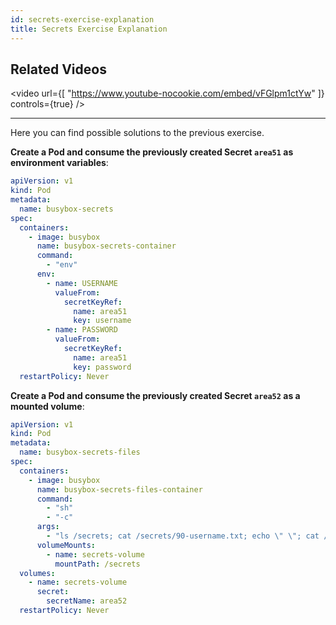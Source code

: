 ```yaml
---
id: secrets-exercise-explanation
title: Secrets Exercise Explanation
---
```


## Related Videos
<video
  url={[
    "https://www.youtube-nocookie.com/embed/vFGlpm1ctYw"
  ]}
  controls={true}
/>

---

Here you can find possible solutions to the previous exercise.

**Create a Pod and consume the previously created Secret `area51` as environment variables**:

```yaml
apiVersion: v1
kind: Pod
metadata:
  name: busybox-secrets
spec:
  containers:
    - image: busybox
      name: busybox-secrets-container
      command:
        - "env"
      env:
        - name: USERNAME
          valueFrom:
            secretKeyRef:
              name: area51
              key: username
        - name: PASSWORD
          valueFrom:
            secretKeyRef:
              name: area51
              key: password
  restartPolicy: Never
```

**Create a Pod and consume the previously created Secret `area52` as a mounted volume**:

```yaml
apiVersion: v1
kind: Pod
metadata:
  name: busybox-secrets-files
spec:
  containers:
    - image: busybox
      name: busybox-secrets-files-container
      command:
        - "sh"
        - "-c"
      args:
        - "ls /secrets; cat /secrets/90-username.txt; echo \" \"; cat /secrets/AA-password.txt"
      volumeMounts:
        - name: secrets-volume
          mountPath: /secrets
  volumes:
    - name: secrets-volume
      secret:
        secretName: area52
  restartPolicy: Never
```
